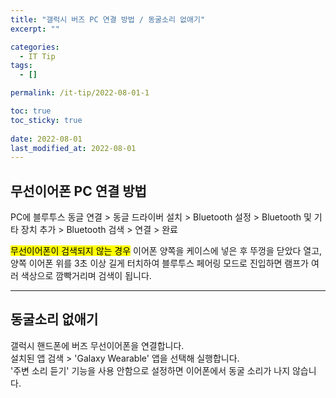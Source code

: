 ```yaml
---
title: "갤럭시 버즈 PC 연결 방법 / 동굴소리 없애기"
excerpt: ""

categories:
  - IT Tip
tags:
  - []

permalink: /it-tip/2022-08-01-1

toc: true
toc_sticky: true
 
date: 2022-08-01
last_modified_at: 2022-08-01
---
```


## 무선이어폰 PC 연결 방법
PC에 블루투스 동글 연결 > 동글 드라이버 설치 > Bluetooth 설정 > Bluetooth 및 기타 장치 추가 > Bluetooth 검색 > 연결 > 완료

<mark>무선이어폰이 검색되지 않는 경우</mark>
이어폰 양쪽을 케이스에 넣은 후 뚜껑을 닫았다 열고, 양쪽 이어폰 위를 3초 이상 길게 터치하여 블루투스 페어링 모드로 진입하면 램프가 여러 색상으로 깜빡거리며 검색이 됩니다.

---

## 동굴소리 없애기

갤럭시 핸드폰에 버즈 무선이어폰을 연결합니다.  
설치된 앱 검색 > 'Galaxy Wearable' 앱을 선택해 실행합니다.  
'주변 소리 듣기' 기능을 사용 안함으로 설정하면 이어폰에서 동굴 소리가 나지 않습니다.
